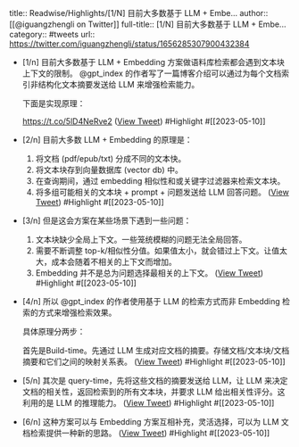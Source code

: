 title:: Readwise/Highlights/[1/N] 目前大多数基于 LLM + Embe...
author:: [[@iguangzhengli on Twitter]]
full-title:: [1/N] 目前大多数基于 LLM + Embe...
category:: #tweets
url:: https://twitter.com/iguangzhengli/status/1656285307900432384

- [1/n] 目前大多数基于 LLM + Embedding 方案做语料库检索都会遇到文本块上下文的限制。
  @gpt_index 的作者写了一篇博客介绍可以通过为每个文档索引非结构化文本摘要发送给 LLM 来增强检索能力。
  
  下面是实现原理：
  
  https://t.co/5lD4NeRve2 ([View Tweet](https://twitter.com/iguangzhengli/status/1656285307900432384)) #Highlight #[[2023-05-10]]
- [2/n] 目前大多数 LLM + Embedding 的原理是：
  
  1. 将文档 (pdf/epub/txt) 分成不同的文本快。
  2. 将文本块存到向量数据库 (vector db) 中。
  3. 在查询期间，通过 embedding 相似性和或关键字过滤器来检索文本块。
  4. 将多组可能相关的文本块 + prompt + 问题发送给 LLM 回答问题。 ([View Tweet](https://twitter.com/iguangzhengli/status/1656286578480922624)) #Highlight #[[2023-05-10]]
- [3/n] 但是这会方案在某些场景下遇到一些问题：
  
  1. 文本块缺少全局上下文。一些笼统模糊的问题无法全局回答。
  2. 需要不断调整 top-k/相似性分值。如果值太小，就会错过上下文。让值太大，成本会随着不相关的上下文而增加。
  3. Embedding 并不是总为问题选择最相关的上下文。 ([View Tweet](https://twitter.com/iguangzhengli/status/1656291446423691269)) #Highlight #[[2023-05-10]]
- [4/n] 所以 @gpt_index 的作者使用基于 LLM 的检索方式而非 Embedding 检索的方式来增强检索效果。  
  
  具体原理分两步：  
  
  首先是Build-time。先通过 LLM 生成对应文档的摘要。存储文档/文本块/文档摘要和它们之间的映射关系表。 ([View Tweet](https://twitter.com/iguangzhengli/status/1656291599100563456)) #Highlight #[[2023-05-10]]
- [5/n] 其次是 query-time，先将这些文档的摘要发送给 LLM，让 LLM 来决定文档的相关性，返回检索到的所有文本块，并要求 LLM 给出相关性评分。这利用的是 LLM 的推理能力。 ([View Tweet](https://twitter.com/iguangzhengli/status/1656293226087841792)) #Highlight #[[2023-05-10]]
- [6/n] 这种方案可以与 Embedding 方案互相补充，灵活选择，可以为 LLM 文档检索提供一种新的思路。 ([View Tweet](https://twitter.com/iguangzhengli/status/1656293847926980609)) #Highlight #[[2023-05-10]]